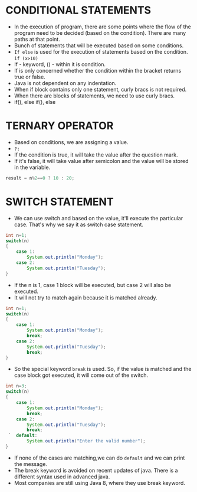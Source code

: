 # CONDITIONAL STATEMENTS
- In the execution of program, there are some points where the flow of the program need to be decided (based on the condition). There are many paths at that point.
-  Bunch of statements that will be executed based on some conditions.
- `If else` is used for the execution of statements based on the condition.
`if (x>10)`
- If - keyword, () - within it is condition.
- If is only concerned whether the condition within the bracket returns true or false.
- Java is not dependent on any indentation.
- When if block contains only one statement, curly bracs is not required. 
- When there are blocks of statements, we need to use curly bracs.
- if(), else if(), else

# TERNARY OPERATOR
- Based on conditions, we are assigning a value.
- `?:`
- If the condition is true, it will take the value after the question mark.
- If it's false, it will take value after semicolon and the value will be stored in the variable.
```JAVA
result = n%2==0 ? 10 : 20;
```

# SWITCH STATEMENT
- We can use switch and based on the value, it'll execute the particular case. That's why we say it as switch case statement.
```JAVA
int n=1;
switch(n)
{
    case 1:
        System.out.println("Monday");
    case 2:
        System.out.println("Tuesday");
}
```
- If the n is 1, case 1 block will be executed, but case 2 will also be executed.
- It will not try to match again because it is matched already.
```JAVA
int n=1;
switch(n)
{
    case 1:
        System.out.println("Monday");
        break;
    case 2:
        System.out.println("Tuesday");
        break;
}
```
- So the special keyword `break` is used. So, if the value is matched and the case block got executed, it will come out of the switch.
```JAVA
int n=3;
switch(n)
{
    case 1:
        System.out.println("Monday");
        break;
    case 2:
        System.out.println("Tuesday");
        break;
 `  default:
        System.out.println("Enter the valid number");
}
```
- If none of the cases are matching,we can do `default` and  we can print the message.
- The break keyword is avoided on recent updates of java. There is a different syntax used in advanced java.
- Most companies are still using Java 8, where they use break keyword.